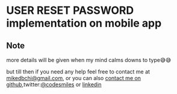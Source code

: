 # USER RESET PASSWORD implementation on mobile app

## Note

more details will be given when my mind calms downs to type😅😅

but till then if you need any help feel free to contact me at [mikedbchi@gmail.com](mailto:mikedbchi@gmail.com),
or you can also [contact me on github](https://www.github.com/codesmiles),twitter:[@codesmiles](https://twitter.com/codesmiles_) or [linkedin](https://www.linkedin.com/in/michael-nwogu-974547150/)